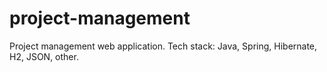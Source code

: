 # project-management
Project management web application. Tech stack: Java, Spring, Hibernate, H2, JSON, other.
